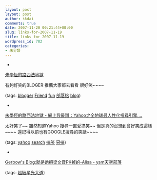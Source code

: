```yaml
---
layout: post
layout: post
author: kkdai
comments: true
date: 2007-11-20 00:21:44+00:00
slug: links-for-2007-11-19
title: links for 2007-11-19
wordpress_id: 782
categories:
- 未分類
---
```



	
  * 
		

[朱學恆的路西法地獄](http://blogs.myoops.org/lucifer.php)


		

有夠好笑的BLOGER 推薦大家都去看看 很好笑~~~~


		

(tags: [blogger](http://del.icio.us/kkdai/blogger) [Friend](http://del.icio.us/kkdai/Friend) [fun](http://del.icio.us/kkdai/fun) [部落格](http://del.icio.us/kkdai/部落格) [blog](http://del.icio.us/kkdai/blog))


	

	
  * 
		

[朱學恆的路西法地獄 - 網上我最讚：Yahoo之全地球最人性化搜尋引擎....](http://blogs.myoops.org/lucifer.php/2007/11/19/pttnews3)


		

太好笑了~~ 雖然知道Yahoo 搜尋一直愛搞笑~~ 但是真的沒想到會好笑成這樣~~~~ 還記得以前也有GOOGLE搜尋的笑話~~~~


		

(tags: [yahoo](http://del.icio.us/kkdai/yahoo) [search](http://del.icio.us/kkdai/search) [搞笑](http://del.icio.us/kkdai/搞笑) [惡搞](http://del.icio.us/kkdai/惡搞))


	

	
  * 
		

[Gerbow's Blog:就是她把梁文音PK掉的-Alisa - yam天空部落](http://blog.yam.com/gerbow/article/12573198)


		

(tags: [超級星光大道](http://del.icio.us/kkdai/超級星光大道))


	



